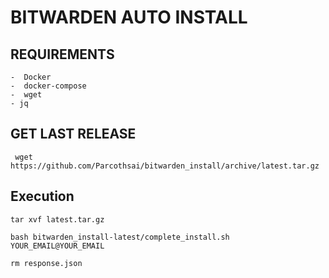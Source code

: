 # BITWARDEN AUTO INSTALL
## REQUIREMENTS
 
	-  Docker
	-  docker-compose
	-  wget
	- jq

## GET LAST RELEASE

` wget https://github.com/Parcothsai/bitwarden_install/archive/latest.tar.gz`

## Execution

`tar xvf latest.tar.gz`

`bash bitwarden_install-latest/complete_install.sh YOUR_EMAIL@YOUR_EMAIL`

`rm response.json`
